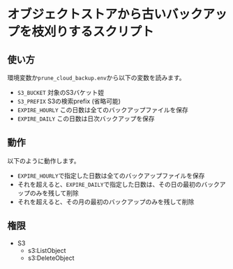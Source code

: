 # オブジェクトストアから古いバックアップを枝刈りするスクリプト

## 使い方

環境変数か`prune_cloud_backup.env`から以下の変数を読みます。

* `S3_BUCKET` 対象のS3バケット姪
* `S3_PREFIX` S3の検索prefix (省略可能)
* `EXPIRE_HOURLY` この日数は全てのバックアップファイルを保存
* `EXPIRE_DAILY` この日数は日次バックアップを保存

## 動作

以下のように動作します。

* `EXPIRE_HOURLY`で指定した日数は全てのバックアップファイルを保存
* それを超えると、`EXPIRE_DAILY`で指定した日数は、その日の最初のバックアップのみを残して削除
* それを超えると、その月の最初のバックアップのみを残して削除

## 権限

* S3
  * s3:ListObject
  * s3:DeleteObject

